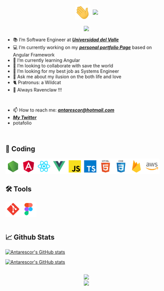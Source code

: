 
<h1 align="center">
  <!-- Typing SVG by DenverCoder1 - https://github.com/DenverCoder1/readme-typing-svg -->
  <span><img align="center" alt="JavaScript" height ="48px"  src="./assets/wave.gif"> </a></span>

  
  <a href="https://github.com/DenverCoder1/readme-typing-svg">
    <img src="https://readme-typing-svg.demolab.com?font=inconsolata&height=45&weight=900&size=40&duration=800&pause=100000&color=1BB8F7&center=true&vCenter=true&hCenter=true&multiline=false&width=800&height=80&lines=Hi,+I'm+Manuel+A.+Doncel;a.k.a...;+~Antarescor~+" /></a>
</h1>


<p align="center">
  <!-- Typing SVG by DenverCoder1 - https://github.com/DenverCoder1/readme-typing-svg -->
  <a href="https://github.com/DenverCoder1/readme-typing-svg">
    <img src="https://readme-typing-svg.demolab.com?font=inconsolata&height=45&weight=900&size=20&duration=5000&pause=1000&color=1EF714&center=true&vCenter=true&hCenter=true&multiline=false&width=440&height=80&lines=»+System+Engineer+«;»+Information+Systems+Technologist+«;»+Scientist+at+heart+«" /></a>
</p>


- 📚 I’m Software Engineer at ***[Universidad del Valle][univalle]*** 
- 💻 I’m currently working on my ***[personal portfolio Page][portfolio]*** based on Angular Framework
- 🌱 I’m currently learning Angular
- 👯 I’m looking to collaborate with save the world 
- 🤔 I’m looking for my best job as Systems Engineer
- 💬 Ask me about my ilusion on the both life and love
- 🐈‍ Pratronus: a Wildcat 
- 🦅 Always Ravenclaw !!!

<br>

- 📫 How to reach me: ***antarescor@hotmail.com***
- ***[My Twitter][twitter]***
- potafolio


<!-- links -->
[twitter]: https://twitter.com/Antarescor/
[univalle]:https://www.univalle.edu.co/
[portfolio]: https://antarescor.github.io/
<!-- end links -->

<br>

## 🚀 Coding

<img align="left" alt="JavaScript" height ="48px"  src="./assets/icons/node.svg"> </a>

<img align="left" alt="JavaScript" height ="48px"  src="./assets/icons/angular.svg"> </a>

<img align="left" alt="JavaScript" height ="48px"  src="./assets/icons/react.svg"> </a>

<img align="left" alt="JavaScript" height ="48px"  src="./assets/icons/vue.svg"> </a>

<img align="left" alt="JavaScript" height ="48px"  src="./assets/icons/javascript.svg"> </a>

<img align="left" alt="JavaScript" height ="48px"  src="./assets/icons/typescript.svg"> </a>

<img align="left" alt="JavaScript" height ="48px"  src="./assets/icons/html.svg"> </a>

<img align="left" alt="JavaScript" height ="48px"  src="./assets/icons/css.svg"> </a>

<img align="left" alt="JavaScript" height ="48px"  src="./assets/icons/firebase.svg"> </a>

<img align="left" alt="JavaScript" height ="48px"  src="./assets/icons/aws.svg"> </a>

<br>
<br>
<br>

## 🛠️ Tools

<img align="left" alt="JavaScript" height ="48px"  src="./assets/icons/git-scm.svg"> </a>

<img align="left" alt="JavaScript" height ="48px"  src="./assets/icons/figma.svg"> </a>




<br>
<br>
<br>
<br>


## 📈 Github Stats


[![Antarescor's GitHub stats](https://github-readme-stats.vercel.app/api/top-langs/?username=antarescor&text_bold=true&hide=html,asp.net&layout=compact&card_width=800&theme=transparent&title_color=1BB8F7&text_color=1BB8F7&icon_color=ff00ff&border_color=1BB8F7&border_radius=10&show_icons=true&icon_color=ff00ff&langs_count=10)](ttps://github.com/antarescor/github-readme-stats)


[![Antarescor's GitHub stats](https://github-readme-stats.vercel.app/api?username=antarescor&card_width=800&include_all_commits=true&count_private=true&hide=prs&show_icons=true&theme=transparent&title_color=1BB8F7&text_color=1EF714&icon_color=ff00ff&rank_icon=github&border_color=1BB8F7&border_radius=10)](https://github.com/antarescor/github-readme-stats)

<!-- [![Antarescor's GitHub stats](https://github-readme-stats.vercel.app/api/top-langs/?username=antarescor&hide=html,asp.net&card_width=600&theme=transparent&title_color=1BB8F7&text_color=1BB8F7&icon_color=ff00ff&border_color=1BB8F7&border_radius=10&show_icons=true&icon_color=ff00ff&langs_count=10)](ttps://github.com/antarescor/github-readme-stats) -->

<!-- [![Antarescor's GitHub stats](https://github-readme-stats.vercel.app/api?username=antarescor&card_width=800&include_all_commits=true&count_private=true&hide=prs&show_icons=true&theme=transparent&title_color=1BB8F7&text_color=1EF714&icon_color=ff00ff&border_color=1BB8F7&border_radius=10)](https://github.com/antarescor/github-readme-stats)
 -->

##

<div align="center">
 <a href="https://github.com/DenverCoder1/readme-typing-svg">
    <img src="https://readme-typing-svg.demolab.com?font=inconsolata&height=45&weight=900&size=15&duration=5000&pause=1000&color=1EF714&center=true&vCenter=true&hCenter=true&multiline=false&width=440&height=80&lines=%22La+medida+perfecta+de+las+cosas+imperfectas%22" /></a>
</div>

<div align="center">
 <a href="https://github.com/DenverCoder1/readme-typing-svg">
    <img src="https://readme-typing-svg.demolab.com?font=inconsolata&height=45&weight=900&size=15&duration=5000&pause=1000&color=1BB8F7&center=true&vCenter=true&hCenter=true&multiline=false&width=440&height=80&lines=%22The+perfect+measure+of+imperfect+things%22" /></a>
</div>

##


<!-- guia definitiva 
https://github.com/anuraghazra/github-readme-stats -->
